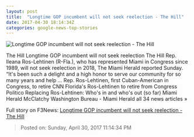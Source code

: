 ```yaml
---
layout: post
title:  "Longtime GOP incumbent will not seek reelection - The Hill"
date: 2017-04-30 18:14:34Z
categories: google-news-top-stories
---
```


![Longtime GOP incumbent will not seek reelection - The Hill](http://thehill.com/sites/default/files/article_images/illeanaros-lehtinen_010615gn2.jpg)

The Hill Longtime GOP incumbent will not seek reelection The Hill Rep. Ileana Ros-Lehtinen (R-Fla.), who has represented Miami in Congress since 1989, will not seek reelection in 2018, The Miami Herald reported Sunday. “It's been such a delight and a high honor to serve our community for so many years and help ... Rep. Ros-Lehtinen, first Cuban-American in Congress, to retire CNN Florida's Ros-Lehtinen to retire from Congress Politico Replacing Ros-Lehtinen: Who's in and who's out (so far) Miami Herald McClatchy Washington Bureau - Miami Herald all 34 news articles »


Full story on F3News: [Longtime GOP incumbent will not seek reelection - The Hill](http://www.f3nws.com/n/gJmYJJ)

> Posted on: Sunday, April 30, 2017 11:14:34 PM
